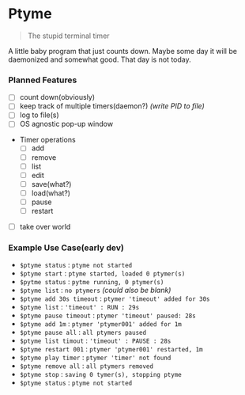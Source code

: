 # Ptyme
> The stupid terminal timer

A little baby program that just counts down.  Maybe some day it will be
daemonized and somewhat good.  That day is not today.

### Planned Features
- [ ] count down(obviously)
- [ ] keep track of multiple timers(daemon?) _(write PID to file)_
- [ ] log to file(s)
- [ ] OS agnostic pop-up window
- Timer operations
    * [ ] add
    * [ ] remove
    * [ ] list
    * [ ] edit
    * [ ] save(what?)
    * [ ] load(what?)
    * [ ] pause
    * [ ] restart
- [ ] take over world

### Example Use Case(early dev)
- `$ptyme status` : `ptyme not started`
- `$ptyme start` : `ptyme started, loaded 0 ptymer(s)`
- `$pytme status` : `pytme running, 0 ptymer(s)`
- `$ptyme list` : `no ptymers` _(could also be blank)_
- `$ptyme add 30s timeout` : `ptymer 'timeout' added for 30s`
- `$ptyme list` : `'timeout' : RUN : 29s`
- `$ptyme pause timeout` : `ptymer 'timeout' paused: 28s`
- `$ptyme add 1m` : `ptymer 'ptymer001' added for 1m`
- `$ptyme pause all` : `all ptymers paused`
- `$ptyme list timout` : `'timeout' : PAUSE : 28s`
- `$ptyme restart 001` : `ptymer 'ptymer001' restarted, 1m`
- `$ptyme play timer` : `ptymer 'timer' not found`
- `$ptyme remove all` : `all ptymers removed`
- `$ptyme stop` : `saving 0 tymer(s), stopping ptyme`
- `$ptyme status` : `ptyme not started`
